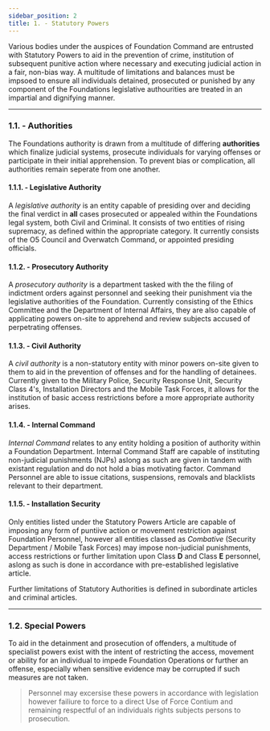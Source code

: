 ```yaml
---
sidebar_position: 2
title: 1. - Statutory Powers
---
```

Various bodies under the auspices of Foundation Command are entrusted with Statutory Powers to aid in the prevention of crime, institution of subsequent punitive action where necessary and executing judicial action in a fair, non-bias way. A multitude of limitations and balances must be impsoed to ensure all individuals detained, prosecuted or punished by any component of the Foundations legislative authourities are treated in an impartial and dignifying manner.

---

### 1.1. - Authorities

The Foundations authority is drawn from a multitude of differing **authorities** which finalize judicial systems, prosecute individuals for varying offenses or participate in their initial apprehension. To prevent bias or complication, all authorities remain seperate from one another.

#### 1.1.1. - Legislative Authority

A *legislative authority* is an entity capable of presiding over and deciding the final verdict in **all** cases prosecuted or appealed within the Foundations legal system, both Civil and Criminal. It consists of two entities of rising supremacy, as defined within the appropriate category. It currently consists of the O5 Council and Overwatch Command, or appointed presiding officials.

#### 1.1.2. - Prosecutory Authority

A *prosecutory authority* is a department tasked with the the filing of indictment orders against personnel and seeking their punishment via the legislative authorities of the Foundation. Currently consisting of the Ethics Committee and the Department of Internal Affairs, they are also capable of applicating powers on-site to apprehend and review subjects accused of perpetrating offenses.

#### 1.1.3. - Civil Authority

A *civil authority* is a non-statutory entity with minor powers on-site given to them to aid in the prevention of offenses and for the handling of detainees. Currently given to the Military Police, Security Response Unit, Security Class 4's, Installation Directors and the Mobile Task Forces, it allows for the institution of basic access restrictions before a more appropriate authority arises.

#### 1.1.4. - Internal Command

*Internal Command* relates to any entity holding a position of authority within a Foundation Department. Internal Command Staff are capable of instituting non-judicial punishments (NJPs) aslong as such are given in tandem with existant regulation and do not hold a bias motivating factor. Command Personnel are able to issue citations, suspensions, removals and blacklists relevant to their department.

#### 1.1.5. - Installation Security

Only entities listed under the Statutory Powers Article are capable of imposing any form of puntiive action or movement restriction against Foundation Personnel, however all entities classed as *Combative* (Security Department / Mobile Task Forces) may impose non-judicial punishments, access restrictions or further limitation upon Class **D** and Class **E** personnel, aslong as such is done in accordance with pre-established legislative article.

Further limitations of Statutory Authorities is defined in subordinate articles and criminal articles.

---

### 1.2. Special Powers

To aid in the detainment and prosecution of offenders, a multitude of specialist powers exist with the intent of restricting the access, movement or ability for an individual to impede Foundation Operations or further an offense, especially when sensitive evidence may be corrupted if such measures are not taken.

> Personnel may excersise these powers in accordance with legislation however failiure to force to a direct Use of Force Contium and remaining respectful of an individuals rights subjects persons to prosecution.